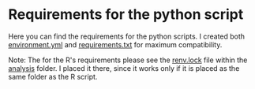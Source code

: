 # Requirements for the python script

Here you can find the requirements for the python scripts. I created both [environment.yml](environment.yml) and [requirements.txt](requirements.txt) for maximum compatibility.

Note: The for the R's requirements please see the [renv.lock](../analysis/renv.lock) file within the [analysis](../analysis) folder. I placed it there, since it works only if it is placed as the same folder as the R script.